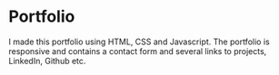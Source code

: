 <h1>Portfolio</h1>
<p>I made this portfolio using HTML, CSS and Javascript. The portfolio is responsive and contains a contact form and several links to projects, LinkedIn, Github etc.</p>
